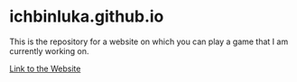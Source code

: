 # ichbinluka.github.io

This is the repository for a website on which you can play a game that I am currently working on.

[Link to the Website](https://ichbinluka.github.io/)
